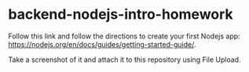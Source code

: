 # backend-nodejs-intro-homework

Follow this link and follow the directions to create your first Nodejs app: https://nodejs.org/en/docs/guides/getting-started-guide/.

Take a screenshot of it and attach it to this repository using File Upload.
